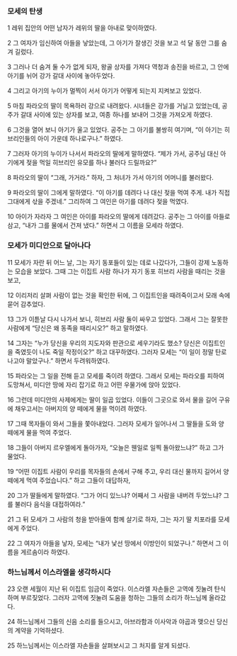 ### 모세의 탄생	

1	레위 집안의 어떤 남자가 레위의 딸을 아내로 맞이하였다.	

2	그 여자가 임신하여 아들을 낳았는데, 그 아기가 잘생긴 것을 보고 석 달 동안 그를 숨겨 길렀다.	

3	그러나 더 숨겨 둘 수가 없게 되자, 왕골 상자를 가져다 역청과 송진을 바르고, 그 안에 아기를 뉘어 강가 갈대 사이에 놓아두었다.	

4	그리고 아기의 누이가 멀찍이 서서 아기가 어떻게 되는지 지켜보고 있었다.	

5	마침 파라오의 딸이 목욕하러 강으로 내려왔다. 시녀들은 강가를 거닐고 있었는데, 공주가 갈대 사이에 있는 상자를 보고, 여종 하나를 보내어 그것을 가져오게 하였다.	

6	그것을 열어 보니 아기가 울고 있었다. 공주는 그 아기를 불쌍히 여기며, “이 아기는 히브리인들의 아이 가운데 하나로구나.” 하였다.	

7	그러자 아기의 누이가 나서서 파라오의 딸에게 말하였다. “제가 가서, 공주님 대신 아기에게 젖을 먹일 히브리인 유모를 하나 불러다 드릴까요?”	

8	파라오의 딸이 “그래, 가거라.” 하자, 그 처녀가 가서 아기의 어머니를 불러왔다.	

9	파라오의 딸이 그에게 말하였다. “이 아기를 데려다 나 대신 젖을 먹여 주게. 내가 직접 그대에게 삯을 주겠네.” 그리하여 그 여인은 아기를 데려다 젖을 먹였다.	

10	아이가 자라자 그 여인은 아이를 파라오의 딸에게 데려갔다. 공주는 그 아이를 아들로 삼고, “내가 그를 물에서 건져 냈다.” 하면서 그 이름을 모세라 하였다.	

 	
### 모세가 미디안으로 달아나다	

11	모세가 자란 뒤 어느 날, 그는 자기 동포들이 있는 데로 나갔다가, 그들이 강제 노동하는 모습을 보았다. 그때 그는 이집트 사람 하나가 자기 동포 히브리 사람을 때리는 것을 보고,	

12	이리저리 살펴 사람이 없는 것을 확인한 뒤에, 그 이집트인을 때려죽이고서 모래 속에 묻어 감추었다.	

13	그가 이튿날 다시 나가서 보니, 히브리 사람 둘이 싸우고 있었다. 그래서 그는 잘못한 사람에게 “당신은 왜 동족을 때리시오?” 하고 말하였다.	

14	그자는 “누가 당신을 우리의 지도자와 판관으로 세우기라도 했소? 당신은 이집트인을 죽였듯이 나도 죽일 작정이오?” 하고 대꾸하였다. 그러자 모세는 “이 일이 정말 탄로나고야 말았구나.” 하면서 두려워하였다.	

15	파라오는 그 일을 전해 듣고 모세를 죽이려 하였다. 그래서 모세는 파라오를 피하여 도망쳐서, 미디안 땅에 자리 잡기로 하고 어떤 우물가에 앉아 있었다.	

16	그런데 미디안의 사제에게는 딸이 일곱 있었다. 이들이 그곳으로 와서 물을 길어 구유에 채우고서는 아버지의 양 떼에게 물을 먹이려 하였다.	

17	그때 목자들이 와서 그들을 쫓아내었다. 그러자 모세가 일어나서 그 딸들을 도와 양 떼에게 물을 먹여 주었다.	

18	그들이 아버지 르우엘에게 돌아가자, “오늘은 웬일로 일찍 돌아왔느냐?” 하고 그가 물었다.	

19	“어떤 이집트 사람이 우리를 목자들의 손에서 구해 주고, 우리 대신 물까지 길어서 양 떼에게 먹여 주었습니다.” 하고 그들이 대답하자,	

20	그가 딸들에게 말하였다. “그가 어디 있느냐? 어째서 그 사람을 내버려 두었느냐? 그를 불러다 음식을 대접하여라.”	

21	그 뒤 모세가 그 사람의 청을 받아들여 함께 살기로 하자, 그는 자기 딸 치포라를 모세에게 주었다.	

22	그 여자가 아들을 낳자, 모세는 “내가 낯선 땅에서 이방인이 되었구나.” 하면서 그 이름을 게르솜이라 하였다.	


### 하느님께서 이스라엘을 생각하시다	

23	오랜 세월이 지난 뒤 이집트 임금이 죽었다. 이스라엘 자손들은 고역에 짓눌려 탄식하며 부르짖었다. 그러자 고역에 짓눌려 도움을 청하는 그들의 소리가 하느님께 올라갔다.	

24	하느님께서 그들의 신음 소리를 들으시고, 아브라함과 이사악과 야곱과 맺으신 당신의 계약을 기억하셨다.	

25	하느님께서는 이스라엘 자손들을 살펴보시고 그 처지를 알게 되셨다.